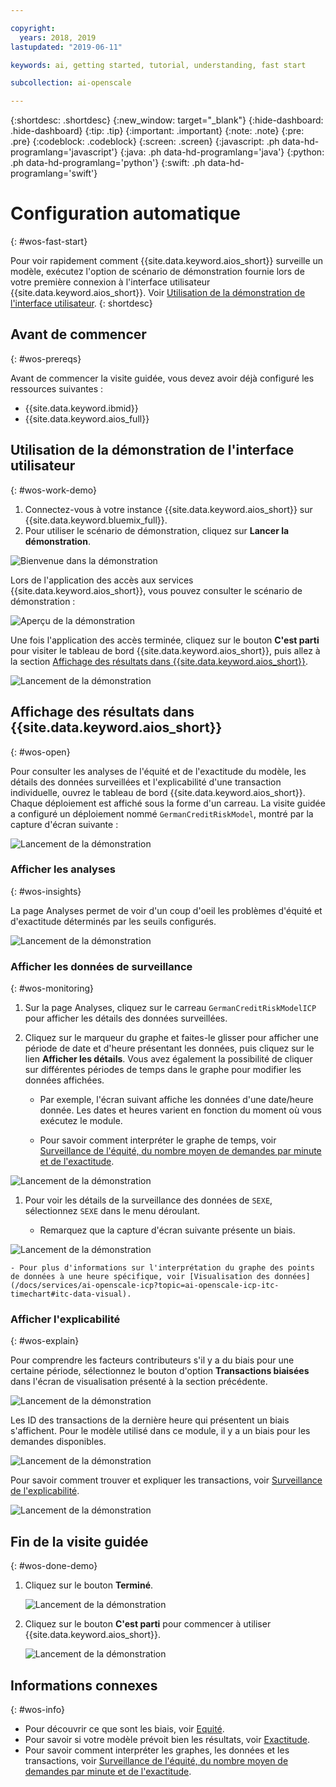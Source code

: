 ```yaml
---

copyright:
  years: 2018, 2019
lastupdated: "2019-06-11"

keywords: ai, getting started, tutorial, understanding, fast start

subcollection: ai-openscale

---
```


{:shortdesc: .shortdesc}
{:new_window: target="_blank"}
{:hide-dashboard: .hide-dashboard}
{:tip: .tip}
{:important: .important}
{:note: .note}
{:pre: .pre}
{:codeblock: .codeblock}
{:screen: .screen}
{:javascript: .ph data-hd-programlang='javascript'}
{:java: .ph data-hd-programlang='java'}
{:python: .ph data-hd-programlang='python'}
{:swift: .ph data-hd-programlang='swift'}

# Configuration automatique
{: #wos-fast-start}

Pour voir rapidement comment {{site.data.keyword.aios_short}} surveille un modèle, exécutez l'option de scénario de démonstration fournie lors de votre première connexion à l'interface utilisateur {{site.data.keyword.aios_short}}.  Voir [Utilisation de la démonstration de l'interface utilisateur](#wos-work-demo).
{: shortdesc}

## Avant de commencer
{: #wos-prereqs}

Avant de commencer la visite guidée, vous devez avoir déjà configuré les ressources suivantes :

- {{site.data.keyword.ibmid}}
- {{site.data.keyword.aios_full}}

## Utilisation de la démonstration de l'interface utilisateur
{: #wos-work-demo}

1.  Connectez-vous à votre instance {{site.data.keyword.aios_short}} sur {{site.data.keyword.bluemix_full}}.
1.  Pour utiliser le scénario de démonstration, cliquez sur **Lancer la démonstration**.

   ![Bienvenue dans la démonstration](images/fastpath_demo_11.31.04.png)

   Lors de l'application des accès aux services {{site.data.keyword.aios_short}}, vous pouvez consulter le scénario de démonstration :

   ![Aperçu de la démonstration](images/fastpath_demo_11.31.58.png)

Une fois l'application des accès terminée, cliquez sur le bouton **C'est parti** pour visiter le tableau de bord {{site.data.keyword.aios_short}}, puis allez à la section [Affichage des résultats dans {{site.data.keyword.aios_short}}](#wos-open).

   ![Lancement de la démonstration](images/fastpath_demo_11.33.45.png)


## Affichage des résultats dans {{site.data.keyword.aios_short}}
{: #wos-open}

Pour consulter les analyses de l'équité et de l'exactitude du modèle, les détails des données surveillées et l'explicabilité d'une transaction individuelle, ouvrez le tableau de bord {{site.data.keyword.aios_short}}. Chaque déploiement est affiché sous la forme d'un carreau. La visite guidée a configuré un déploiement nommé `GermanCreditRiskModel`, montré par la capture d'écran suivante :


   ![Lancement de la démonstration](images/fastpath_demo_11.33.54.png)


### Afficher les analyses
{: #wos-insights}

La page Analyses permet de voir d'un coup d'oeil les problèmes d'équité et d'exactitude déterminés par les seuils configurés.

   ![Lancement de la démonstration](images/fastpath_demo_11.34.00.png)

### Afficher les données de surveillance
{: #wos-monitoring}

1.  Sur la page Analyses, cliquez sur le carreau `GermanCreditRiskModelICP` pour afficher les détails des données surveillées.
1.  Cliquez sur le marqueur du graphe et faites-le glisser pour afficher une période de date et d'heure présentant les données, puis cliquez sur le lien **Afficher les détails**. Vous avez également la possibilité de cliquer sur différentes périodes de temps dans le graphe pour modifier les données affichées.

     - Par exemple, l'écran suivant affiche les données d'une date/heure donnée. Les dates et heures varient en fonction du moment où vous exécutez le module.

     - Pour savoir comment interpréter le graphe de temps,
voir [Surveillance de l'équité, du nombre moyen de demandes par minute et de l'exactitude](/docs/services/ai-openscale-icp?topic=ai-openscale-icp-itc-timechart).

   ![Lancement de la démonstration](images/fastpath_demo_11.34.17.png)

1.  Pour voir les détails de la surveillance des données de `SEXE`, sélectionnez `SEXE` dans le menu déroulant.

    - Remarquez que la capture d'écran suivante présente un biais.
    
   ![Lancement de la démonstration](images/fastpath_demo_11.34.27.png)

    - Pour plus d'informations sur l'interprétation du graphe des points de données à une heure spécifique, voir [Visualisation des données](/docs/services/ai-openscale-icp?topic=ai-openscale-icp-itc-timechart#itc-data-visual).


### Afficher l'explicabilité
{: #wos-explain}

Pour comprendre les facteurs contributeurs s'il y a du biais pour une certaine période, sélectionnez le bouton d'option **Transactions biaisées** dans l'écran de visualisation présenté à la section précédente.

   ![Lancement de la démonstration](images/fastpath_demo_11.35.06.png)

Les ID des transactions de la dernière heure qui présentent un biais s'affichent. Pour le modèle utilisé dans ce module, il y a un biais pour les demandes disponibles.

   ![Lancement de la démonstration](images/fastpath_demo_11.35.12.png)

Pour savoir comment trouver et expliquer les transactions, voir [Surveillance de l'explicabilité](/docs/services/ai-openscale-icp?topic=ai-openscale-icp-ie-ov).

   ![Lancement de la démonstration](images/fastpath_demo_11.35.50.png)

## Fin de la visite guidée
{: #wos-done-demo}

1. Cliquez sur le bouton **Terminé**.

   ![Lancement de la démonstration](images/fastpath_demo_11.37.22.png)

2. Cliquez sur le bouton **C'est parti** pour commencer à utiliser {{site.data.keyword.aios_short}}.

   ![Lancement de la démonstration](images/fastpath_demo_11.33.45.png)


## Informations connexes
{: #wos-info}

- Pour découvrir ce que sont les biais, voir [Equité](/docs/services/ai-openscale-icp?topic=ai-openscale-icp-mf-monitor).
- Pour savoir si votre modèle prévoit bien les résultats, voir [Exactitude](/docs/services/ai-openscale-icp?topic=ai-openscale-icp-acc-monitor).
- Pour savoir comment interpréter les graphes, les données et les transactions, voir [Surveillance de l'équité, du nombre moyen de demandes par minute et de l'exactitude](/docs/services/ai-openscale-icp?topic=ai-openscale-icp-itc-timechart).
